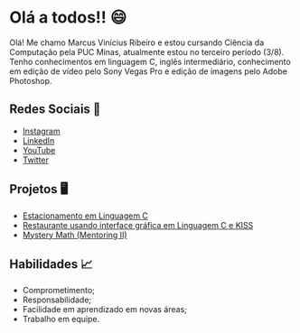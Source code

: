 # Olá a todos!! :smile:

Olá! Me chamo Marcus Vinícius Ribeiro e estou cursando Ciência da Computação pela PUC Minas, atualmente estou no terceiro período (3/8). Tenho conhecimentos em linguagem C, inglês intermediário, conhecimento em edição de vídeo pelo Sony Vegas Pro e edição de imagens pelo Adobe Photoshop.

## Redes Sociais :camera_flash:
 - [Instagram](https://www.instagram.com/marcusvr07/) 
 - [LinkedIn](https://www.linkedin.com/in/marcusvr07/)
 - [YouTube](https://www.youtube.com/channel/UCtlMMny3YO58mgPUBsc1_Fw)
 - [Twitter](https://twitter.com/MarquinnVR)

## Projetos :desktop_computer:

 - [Estacionamento em Linguagem C](https://github.com/Marquinnnn/ProjetoLAEDI)
 - [Restaurante usando interface gráfica em Linguagem C e KISS](https://github.com/Marquinnnn/ProjetoLAEDII)
 - [Mystery Math (Mentoring II)](https://github.com/Marquinnnn/MysteryMath)
 
 ## Habilidades :chart_with_upwards_trend:
 
 - Comprometimento;
 - Responsabilidade;
 - Facilidade em aprendizado em novas áreas;
 - Trabalho em equipe.
